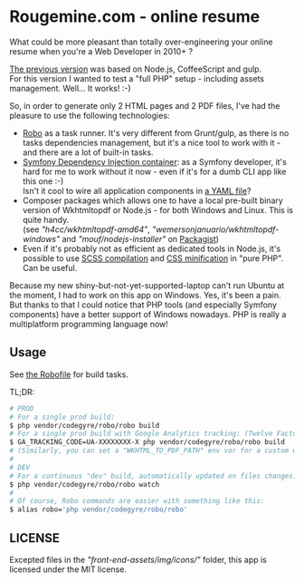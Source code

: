 # Rougemine.com - online resume

What could be more pleasant than totally over-engineering your online resume when you're a Web Developer in 2010+ ?

[The previous version](https://github.com/DrBenton/rougemine.com-online-resume/tree/v1) was based on Node.js, CoffeeScript and gulp.  
For this version I wanted to test a "full PHP" setup - including assets management. Well... It works! :-)

So, in order to generate only 2 HTML pages and 2 PDF files, I've had the pleasure to use the following technologies:
 * [Robo](http://robo.li/) as a task runner. It's very different from Grunt/gulp, as there is no tasks dependencies management, but it's a nice tool to work with it - and there are a lot of built-in tasks.
 * [Symfony Dependency Injection container](http://symfony.com/doc/current/components/dependency_injection/introduction.html): as a Symfony developer, it's hard for me to work without it now - even if it's for a dumb CLI app like this one :-)  
   Isn't it cool to wire all application components in [a YAML file](https://github.com/DrBenton/rougemine.com-online-resume/blob/master/src/Rougemine/Resume/Resources/config/services.yml)?
 * Composer packages which allows one to have a local pre-built binary version of Wkhtmltopdf or Node.js - for both Windows and Linux. This is quite handy.  
   (see *"h4cc/wkhtmltopdf-amd64"*, *"wemersonjanuario/wkhtmltopdf-windows"* and *"mouf/nodejs-installer"* on [Packagist](https://packagist.org/))
 * Even if it's probably not as efficient as dedicated tools in Node.js, it's possible to use [SCSS compilation](http://leafo.github.io/scssphp/) and [CSS minification](https://github.com/natxet/CssMin) in "pure PHP". Can be useful.
 
Because my new shiny-but-not-yet-supported-laptop can't run Ubuntu at the moment, I had to work on this app on Windows. Yes, it's been a pain.  
But thanks to that I could notice that PHP tools (and especially Symfony components) have a better support of Windows nowadays. PHP is really a multiplatform programming language now!

## Usage

See [the Robofile](https://github.com/DrBenton/rougemine.com-online-resume/blob/master/RoboFile.php) for build tasks.

TL;DR:
```bash
# PROD
# For a single prod build:
$ php vendor/codegyre/robo/robo build
# For a single prod build with Google Analytics tracking: (Twelve Factors app! :-)
$ GA_TRACKING_CODE=UA-XXXXXXXX-X php vendor/codegyre/robo/robo build
# (Similarly, you can set a "WKHTML_TO_PDF_PATH" env var for a custom wkhtmltopdf binary file path)  
#
# DEV
# For a continuous "dev" build, automatically updated on files changes:
$ php vendor/codegyre/robo/robo watch
#
# Of course, Robo commands are easier with something like this:
$ alias robo='php vendor/codegyre/robo/robo'
```


## LICENSE

Excepted files in the *"front-end-assets/img/icons/"* folder, this app is licensed under the MIT license.
